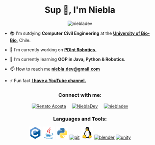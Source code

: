 <h1 align="center">Sup 👋, I'm Niebla </h1>
<p align="center"> <img src="https://komarev.com/ghpvc/?username=niebladev&label=Profile%20views&color=0e75b6&style=flat" alt="niebladev" /> </p>

- 📚 I'm sutdying **Computer Civil Engineering** at the [**University of Bío-Bío**](https://www.ubiobio.cl/w/), Chile.

- 🔭 I’m currently working on [**PDInt Robotics.**](https://github.com/Vraeh/PDInt)

- 🌱 I’m currently learning **OOP in Java, Python & Robotics.**

- 📫 How to reach me **niebla.dev@gmail.com**

- ⚡ Fun fact [**I have a YouTube channel.**](https://www.youtube.com/@NieblaDev)

<h3 align="center">Connect with me:</h3>
<p align="center">
<a href="https://www.linkedin.com/in/renato-acosta-142421245/" target="blank"> <img align="center" src="https://raw.githubusercontent.com/rahuldkjain/github-profile-readme-generator/master/src/images/icons/Social/linked-in-alt.svg" alt="Renato Acosta" height="40" width="40" /></a>
&#160 &#160
<a href="https://www.youtube.com/@NieblaDev" target="blank"> <img align="center" src="https://raw.githubusercontent.com/rahuldkjain/github-profile-readme-generator/master/src/images/icons/Social/youtube.svg" alt="NieblaDev" height="40" width="40" /></a>
&#160 &#160
<a href="https://bento.me/rvalentino" target="blank"> <img align="center" src="https://creatorspace.imgix.net/users/clo1y2o3o041sp301fyafp54b/d0tCL7xOmoht2bCE-_0db576e1-c2c5-4a03-a2bc-652c1b25563d.jfif?w=300&h=300" alt="niebladev" height="40" width="40" /></a>
</p>

<h3 align="center">Languages and Tools:</h3>
<p align="center"> 
<a href="https://www.cprogramming.com/" target="_blank" rel="noreferrer"> <img src="https://raw.githubusercontent.com/devicons/devicon/master/icons/c/c-original.svg" alt="c" width="40" height="40"/></a>
<a href="https://www.java.com" target="_blank" rel="noreferrer"> <img src="https://raw.githubusercontent.com/devicons/devicon/master/icons/java/java-original.svg" alt="java" width="40" height="40"/></a> 
<a href="https://www.python.org" target="_blank" rel="noreferrer"> <img src="https://raw.githubusercontent.com/devicons/devicon/master/icons/python/python-original.svg" alt="python" width="40" height="40"/></a>
<a href="https://git-scm.com/" target="_blank" rel="noreferrer"> <img src="https://www.vectorlogo.zone/logos/git-scm/git-scm-icon.svg" alt="git" width="40" height="40"/></a> 
<a href="https://www.linux.org/" target="_blank" rel="noreferrer"> <img src="https://raw.githubusercontent.com/devicons/devicon/master/icons/linux/linux-original.svg" alt="linux" width="40" height="40"/></a> 
<a href="https://www.blender.org/" target="_blank" rel="noreferrer"> <img src="https://download.blender.org/branding/community/blender_community_badge_white.svg" alt="blender" width="40" height="40"/></a> 
<a href="https://unity.com/" target="_blank" rel="noreferrer"> <img src="https://www.vectorlogo.zone/logos/unity3d/unity3d-icon.svg" alt="unity" width="40" height="40"/></a> 
</p>
